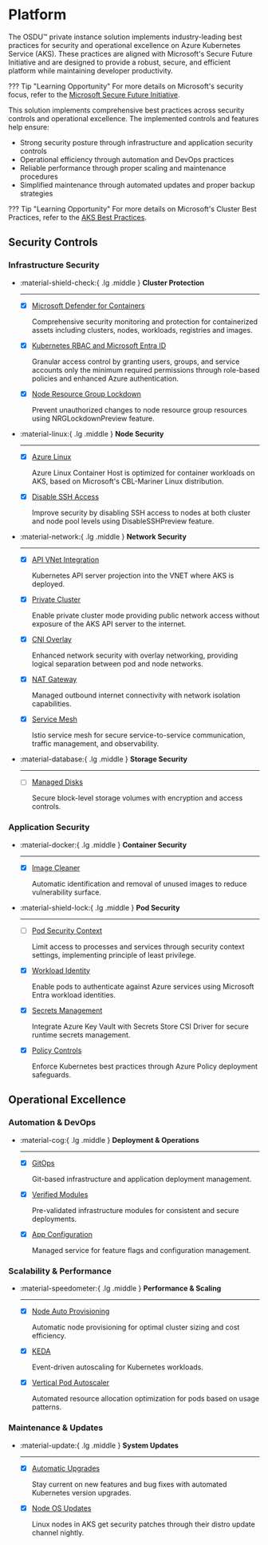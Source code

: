 # Platform

The OSDU™ private instance solution implements industry-leading best practices for security and operational excellence on Azure Kubernetes Service (AKS). These practices are aligned with Microsoft's Secure Future Initiative and are designed to provide a robust, secure, and efficient platform while maintaining developer productivity.

??? Tip "Learning Opportunity"
    For more details on Microsoft's security focus, refer to the 
    [Microsoft Secure Future Initiative](https://www.microsoft.com/security/business/secure-future-initiative).

This solution implements comprehensive best practices across security controls and operational excellence. The implemented controls and features help ensure:

- Strong security posture through infrastructure and application security controls
- Operational efficiency through automation and DevOps practices
- Reliable performance through proper scaling and maintenance procedures
- Simplified maintenance through automated updates and proper backup strategies

??? Tip "Learning Opportunity"
    For more details on Microsoft's Cluster Best Practices, refer to the 
    [AKS Best Practices](https://learn.microsoft.com/en-us/azure/aks/best-practices).

## Security Controls

### Infrastructure Security

<div class="grid cards" markdown>

-   :material-shield-check:{ .lg .middle } __Cluster Protection__

    ---

    - [x] [Microsoft Defender for Containers](https://learn.microsoft.com/en-us/azure/defender-for-cloud/defender-for-containers-introduction) 
    
        Comprehensive security monitoring and protection for containerized assets including clusters, nodes, workloads, registries and images.

    - [x] [Kubernetes RBAC and Microsoft Entra ID](https://learn.microsoft.com/en-us/azure/aks/concepts-identity) 
    
        Granular access control by granting users, groups, and service accounts only the minimum required permissions through role-based policies and enhanced Azure authentication.

    - [x] [Node Resource Group Lockdown](https://learn.microsoft.com/en-us/azure/aks/node-resource-group-lockdown)
    
        Prevent unauthorized changes to node resource group resources using NRGLockdownPreview feature.

</div>   

<div class="grid cards" markdown>

-   :material-linux:{ .lg .middle } __Node Security__

    ---

    - [x] [Azure Linux](https://learn.microsoft.com/en-us/azure/aks/use-azure-linux)
    
        Azure Linux Container Host is optimized for container workloads on AKS, based on Microsoft's CBL-Mariner Linux distribution.

    - [x] [Disable SSH Access](https://learn.microsoft.com/en-us/azure/aks/disable-ssh-access)
    
        Improve security by disabling SSH access to nodes at both cluster and node pool levels using DisableSSHPreview feature.

</div>   

<div class="grid cards" markdown>

-   :material-network:{ .lg .middle } __Network Security__

    ---

    - [x] [API VNet Integration](https://learn.microsoft.com/en-us/azure/aks/api-server-vnet-integration)
    
        Kubernetes API server projection into the VNET where AKS is deployed.

    - [x] [Private Cluster](https://learn.microsoft.com/en-us/azure/aks/private-clusters?tabs=default-basic-networking%2Cazure-portal)
    
        Enable private cluster mode providing public network access without exposure of the AKS API server to the internet.

    - [x] [CNI Overlay](https://learn.microsoft.com/en-us/azure/aks/azure-cni-overlay)
    
        Enhanced network security with overlay networking, providing logical separation between pod and node networks.

    - [x] [NAT Gateway](https://learn.microsoft.com/en-us/azure/aks/nat-gateway)
    
        Managed outbound internet connectivity with network isolation capabilities.

    - [x] [Service Mesh](https://learn.microsoft.com/en-us/azure/aks/istio-deploy-addon)
    
        Istio service mesh for secure service-to-service communication, traffic management, and observability.

</div>

<div class="grid cards" markdown>

-   :material-database:{ .lg .middle } __Storage Security__

    ---

    - [ ] [Managed Disks](https://learn.microsoft.com/en-us/azure/aks/azure-disk-customer-managed-keys)
    
        Secure block-level storage volumes with encryption and access controls.

</div>

### Application Security

<div class="grid cards" markdown>

-   :material-docker:{ .lg .middle } __Container Security__

    ---

    - [x] [Image Cleaner](https://learn.microsoft.com/en-us/azure/aks/image-cleaner)
    
        Automatic identification and removal of unused images to reduce vulnerability surface.

</div>

<div class="grid cards" markdown>

-   :material-shield-lock:{ .lg .middle } __Pod Security__

    ---

    - [ ] [Pod Security Context](https://learn.microsoft.com/en-us/azure/aks/developer-best-practices-pod-security)
    
        Limit access to processes and services through security context settings, implementing principle of least privilege.

    - [x] [Workload Identity](https://learn.microsoft.com/en-us/azure/aks/workload-identity-overview)
    
        Enable pods to authenticate against Azure services using Microsoft Entra workload identities.

    - [x] [Secrets Management](https://learn.microsoft.com/en-us/azure/aks/csi-secrets-store-driver)
    
        Integrate Azure Key Vault with Secrets Store CSI Driver for secure runtime secrets management.

    - [x] [Policy Controls](https://learn.microsoft.com/en-us/azure/aks/policy-reference)
    
        Enforce Kubernetes best practices through Azure Policy deployment safeguards.

</div>

## Operational Excellence

### Automation & DevOps

<div class="grid cards" markdown>

-   :material-cog:{ .lg .middle } __Deployment & Operations__

    ---

    - [x] [GitOps](https://learn.microsoft.com/en-us/azure/azure-arc/kubernetes/tutorial-use-gitops-flux2)
    
        Git-based infrastructure and application deployment management.

    - [x] [Verified Modules](https://learn.microsoft.com/en-us/azure/verified-modules/overview)
    
        Pre-validated infrastructure modules for consistent and secure deployments.

    - [x] [App Configuration](https://learn.microsoft.com/en-us/azure/azure-app-configuration/overview)
    
        Managed service for feature flags and configuration management.

</div>

### Scalability & Performance

<div class="grid cards" markdown>

-   :material-speedometer:{ .lg .middle } __Performance & Scaling__

    ---

    - [x] [Node Auto Provisioning](https://learn.microsoft.com/en-us/azure/aks/cluster-node-auto-provisioning)
    
        Automatic node provisioning for optimal cluster sizing and cost efficiency.

    - [x] [KEDA](https://learn.microsoft.com/en-us/azure/aks/keda-about)
    
        Event-driven autoscaling for Kubernetes workloads.

    - [x] [Vertical Pod Autoscaler](https://learn.microsoft.com/en-us/azure/aks/vertical-pod-autoscaler)
    
        Automated resource allocation optimization for pods based on usage patterns.

</div>

### Maintenance & Updates

<div class="grid cards" markdown>

-   :material-update:{ .lg .middle } __System Updates__

    ---

    - [x] [Automatic Upgrades](https://learn.microsoft.com/en-us/azure/aks/auto-upgrade-cluster?tabs=azure-cli)
    
        Stay current on new features and bug fixes with automated Kubernetes version upgrades.

    - [x] [Node OS Updates](https://learn.microsoft.com/en-us/azure/aks/node-updates-kured)
    
        Linux nodes in AKS get security patches through their distro update channel nightly.

</div>
